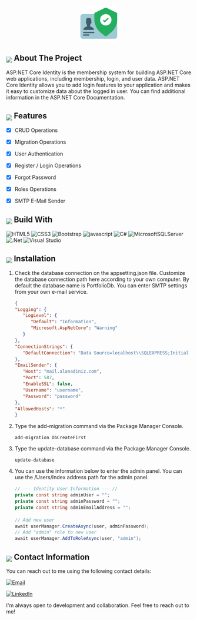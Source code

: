 <div align="center">
  <img src="img/icon.png" alt="Simple Asp .Net Core Identity Template" width="100" height="100">
</div>

## <img src="https://github.com/Anmol-Baranwal/Cool-GIFs-For-GitHub/assets/74038190/29fd6286-4e7b-4d6c-818f-c4765d5e39a9" width="25" style="margin-bottom: -5px;"> About The Project

ASP.NET Core Identity is the membership system for building ASP.NET Core web applications, including membership, login, and user data. ASP.NET Core Identity allows you to add login features to your application and makes it easy to customize data about the logged in user. You can find additional information in the ASP.NET Core Documentation.


## <img src="https://user-images.githubusercontent.com/74038190/212257467-871d32b7-e401-42e8-a166-fcfd7baa4c6b.gif" width ="25" style="margin-bottom: -5px;"> Features

- [x] CRUD Operations
- [x] Migration Operations
- [x] User Authentication
- [x] Register / Login Operations
- [x] Forgot Password
- [x] Roles Operations
- [x] SMTP E-Mail Sender


## <img src="https://media2.giphy.com/media/QssGEmpkyEOhBCb7e1/giphy.gif?cid=ecf05e47a0n3gi1bfqntqmob8g9aid1oyj2wr3ds3mg700bl&rid=giphy.gif" width ="25" style="margin-bottom: -5px;"> Build With

![HTML5](https://img.shields.io/badge/html5-%23E34F26.svg?style=for-the-badge&logo=html5&logoColor=white)
![CSS3](https://img.shields.io/badge/css3-%231572B6.svg?style=for-the-badge&logo=css3&logoColor=white)
![Bootstrap](https://img.shields.io/badge/bootstrap-%238511FA.svg?style=for-the-badge&logo=bootstrap&logoColor=white)
![javascript](https://img.shields.io/badge/javascript%20-%23323330.svg?&style=for-the-badge&logo=javascript&logoColor=%23F7DF1E)
![C#](https://img.shields.io/badge/c%23-%23239120.svg?style=for-the-badge&logo=c-sharp&logoColor=white)
![MicrosoftSQLServer](https://img.shields.io/badge/Microsoft%20SQL%20Sever-CC2927?style=for-the-badge&logo=microsoft%20sql%20server&logoColor=white)
![.Net](https://img.shields.io/badge/.NET-5C2D91?style=for-the-badge&logo=.net&logoColor=white)
![Visual Studio](https://img.shields.io/badge/Visual%20Studio-5C2D91.svg?style=for-the-badge&logo=visual-studio&logoColor=white)

## <img src="https://user-images.githubusercontent.com/74038190/212257465-7ce8d493-cac5-494e-982a-5a9deb852c4b.gif" width ="25" style="margin-bottom: -5px;"> Installation

1. Check the database connection on the appsetting.json file. Customize the database connection path here according to your own computer. By default the database name is PortfolioDb. You can enter SMTP settings from your own e-mail service.

   ```json
   {
   "Logging": {
      "LogLevel": {
         "Default": "Information",
         "Microsoft.AspNetCore": "Warning"
      }
   },
   "ConnectionStrings": {
      "DefaultConnection": "Data Source=localhost\\SQLEXPRESS;Initial Catalog=IdentityDemoDb;Integrated Security=True; TrustServerCertificate=True; MultipleActiveResultSets=true"
   },
   "EmailSender": {
      "Host": "mail.alanadiniz.com",
      "Port": 587,
      "EnableSSL": false,
      "Username": "username",
      "Password": "password"
   },
   "AllowedHosts": "*"
   }
   ```
2. Type the add-migration command via the Package Manager Console.
   
   ```
   add-migration DbCreateFirst
   ```

3. Type the update-database command via the Package Manager Console.
   
   ```
   update-database
   ```
4. You can use the information below to enter the admin panel. You can use the /Users/Index address path for the admin panel.
   ```c#
   // --- Identity User Information --- //
   private const string adminUser = "";
   private const string adminPassword = "";
   private const string adminEmailAddress = "";

   // Add new user
   await userManager.CreateAsync(user, adminPassword);
   // Add "admin" role to new user
   await userManager.AddToRoleAsync(user, "admin");
   ```

## <img src="https://user-images.githubusercontent.com/74038190/235294019-40007353-6219-4ec5-b661-b3c35136dd0b.gif" width="30" style="margin-bottom: -5px;"> Contact Information

You can reach out to me using the following contact details:

[![Email](https://img.shields.io/badge/Email-hamzanasir1111.hn%40gmail.com-brightgreen)](mailto:hamzanasir1111.hn@gmail.com.com)

[![LinkedIn](https://img.shields.io/badge/LinkedIn-Hamza-Nasir-blue)](https://www.linkedin.com/in/hafiz-hamza-nasir-027737185/)

I'm always open to development and collaboration. Feel free to reach out to me!
